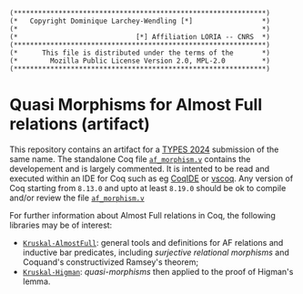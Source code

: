 ```
(**************************************************************)
(*   Copyright Dominique Larchey-Wendling [*]                 *)
(*                                                            *)
(*                             [*] Affiliation LORIA -- CNRS  *)
(**************************************************************)
(*      This file is distributed under the terms of the       *)
(*        Mozilla Public License Version 2.0, MPL-2.0         *)
(**************************************************************)
```

# Quasi Morphisms for Almost Full relations (artifact)

This repository contains an artifact for a [TYPES 2024](https://types2024.itu.dk/Index.html) 
submission of the same name. The standalone Coq file [`af_morphism.v`](af_morphism.v)
contains the developement and is largely commented. It is intented
to be read and executed within an IDE for Coq such as eg [CoqIDE](https://coq.inria.fr/download) or 
[vscoq](https://github.com/coq-community/vscoq). Any version of Coq starting from `8.13.0` and 
upto at least `8.19.0` should be ok to compile and/or review the file [`af_morphism.v`](af_morphism.v)

For further information about Almost Full relations in Coq,
the following libraries may be of interest:
- [`Kruskal-AlmostFull`](https://github.com/DmxLarchey/Kruskal-AlmostFull):
  general tools and definitions for AF relations and inductive bar predicates,
  including _surjective relational morphisms_ and Coquand's constructivized
  Ramsey's theorem;
- [`Kruskal-Higman`](https://github.com/DmxLarchey/Kruskal-Higman):
  _quasi-morphisms_ then applied to the proof of Higman's lemma.
